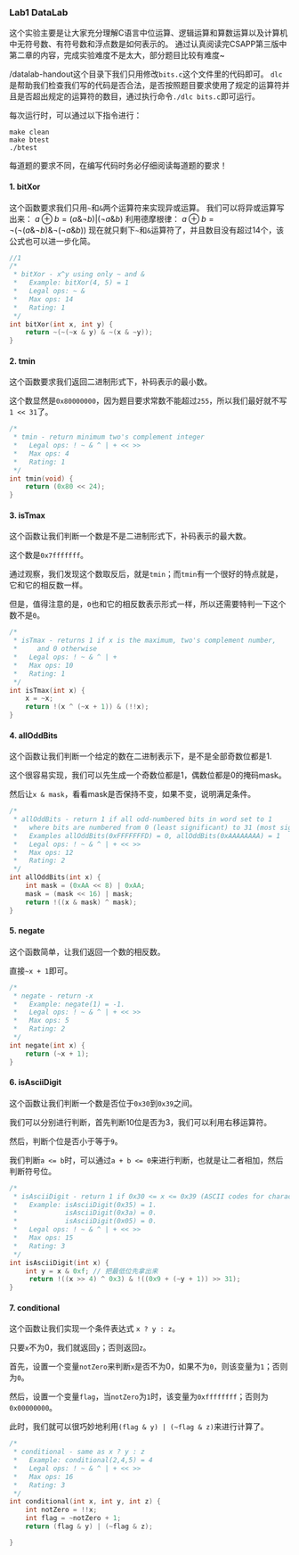 ### Lab1 DataLab

这个实验主要是让大家充分理解C语言中位运算、逻辑运算和算数运算以及计算机中无符号数、有符号数和浮点数是如何表示的。
通过认真阅读完CSAPP第三版中第二章的内容，完成实验难度不是太大，部分题目比较有难度~

/datalab-handout这个目录下我们只用修改`bits.c`这个文件里的代码即可。
`dlc`是帮助我们检查我们写的代码是否合法，是否按照题目要求使用了规定的运算符并且是否超出规定的运算符的数目，通过执行命令`./dlc bits.c`即可运行。

每次运行时，可以通过以下指令进行：

```
make clean
make btest
./btest
```

每道题的要求不同，在编写代码时务必仔细阅读每道题的要求！

#### 1. bitXor

这个函数要求我们只用`~`和`&`两个运算符来实现异或运算。
我们可以将异或运算写出来：
$a \oplus b = (a \& \neg b) | (\neg a \& b)$
利用德摩根律：
$a \oplus b = \neg (\neg (a \& \neg b) \& \neg (\neg a \& b))$
现在就只剩下`~`和`&`运算符了，并且数目没有超过14个，该公式也可以进一步化简。

```c
//1
/* 
 * bitXor - x^y using only ~ and & 
 *   Example: bitXor(4, 5) = 1
 *   Legal ops: ~ &
 *   Max ops: 14
 *   Rating: 1
 */
int bitXor(int x, int y) {
    return ~(~(~x & y) & ~(x & ~y)); 
}
```

#### 2. tmin

这个函数要求我们返回二进制形式下，补码表示的最小数。

这个数显然是`0x80000000`，因为题目要求常数不能超过`255`，所以我们最好就不写`1 << 31`了。

```c
/* 
 * tmin - return minimum two's complement integer 
 *   Legal ops: ! ~ & ^ | + << >>
 *   Max ops: 4
 *   Rating: 1
 */
int tmin(void) {
	return (0x80 << 24);
}
```

#### 3. isTmax

这个函数让我们判断一个数是不是二进制形式下，补码表示的最大数。

这个数是`0x7fffffff`。

通过观察，我们发现这个数取反后，就是`tmin`；而`tmin`有一个很好的特点就是，它和它的相反数一样。

但是，值得注意的是，`0`也和它的相反数表示形式一样，所以还需要特判一下这个数不是`0`。

```c
/*
 * isTmax - returns 1 if x is the maximum, two's complement number,
 *     and 0 otherwise 
 *   Legal ops: ! ~ & ^ | +
 *   Max ops: 10
 *   Rating: 1
 */
int isTmax(int x) {
	x = ~x;
	return !(x ^ (~x + 1)) & (!!x);
}
```

#### 4. allOddBits

这个函数让我们判断一个给定的数在二进制表示下，是不是全部奇数位都是1.

这个很容易实现，我们可以先生成一个奇数位都是1，偶数位都是0的掩码mask。

然后让`x & mask`，看看mask是否保持不变，如果不变，说明满足条件。

```c
/* 
 * allOddBits - return 1 if all odd-numbered bits in word set to 1
 *   where bits are numbered from 0 (least significant) to 31 (most significant)
 *   Examples allOddBits(0xFFFFFFFD) = 0, allOddBits(0xAAAAAAAA) = 1
 *   Legal ops: ! ~ & ^ | + << >>
 *   Max ops: 12
 *   Rating: 2
 */
int allOddBits(int x) {
	int mask = (0xAA << 8) | 0xAA;
	mask = (mask << 16) | mask;
	return !((x & mask) ^ mask);
}
```

#### 5. negate

这个函数简单，让我们返回一个数的相反数。

直接`~x + 1`即可。

```c
/* 
 * negate - return -x 
 *   Example: negate(1) = -1.
 *   Legal ops: ! ~ & ^ | + << >>
 *   Max ops: 5
 *   Rating: 2
 */
int negate(int x) {
  	return (~x + 1);
}
```

#### 6. isAsciiDigit

这个函数让我们判断一个数是否位于`0x30`到`0x39`之间。

我们可以分别进行判断，首先判断10位是否为3，我们可以利用右移运算符。

然后，判断个位是否小于等于`9`。

我们判断`a <= b`时，可以通过`a + b <= 0`来进行判断，也就是让二者相加，然后判断符号位。

```c
/* 
 * isAsciiDigit - return 1 if 0x30 <= x <= 0x39 (ASCII codes for characters '0' to '9')
 *   Example: isAsciiDigit(0x35) = 1.
 *            isAsciiDigit(0x3a) = 0.
 *            isAsciiDigit(0x05) = 0.
 *   Legal ops: ! ~ & ^ | + << >>
 *   Max ops: 15
 *   Rating: 3
 */
int isAsciiDigit(int x) {
	int y = x & 0xf; // 把最低位先拿出来
  	 return !((x >> 4) ^ 0x3) & !((0x9 + (~y + 1)) >> 31);
}
```

#### 7. conditional

这个函数让我们实现一个条件表达式 `x ? y : z`。

只要`x`不为0，我们就返回`y`；否则返回`z`。

首先，设置一个变量`notZero`来判断`x`是否不为0，如果不为`0`，则该变量为`1`；否则为`0`。

然后，设置一个变量`flag`，当`notZero`为`1`时，该变量为`0xffffffff`；否则为`0x00000000`。

此时，我们就可以很巧妙地利用`(flag & y) | (~flag & z)`来进行计算了。

```c
/* 
 * conditional - same as x ? y : z 
 *   Example: conditional(2,4,5) = 4
 *   Legal ops: ! ~ & ^ | + << >>
 *   Max ops: 16
 *   Rating: 3
 */
int conditional(int x, int y, int z) {
  	int notZero = !!x;
	int flag = ~notZero + 1;
	return (flag & y) | (~flag & z);

}
```

